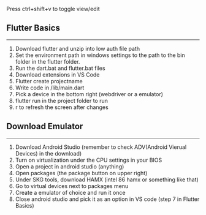 Press ctrl+shift+v to toggle view/edit

**Flutter Basics**
---
---
1. Download flutter and unzip into low auth file path
2. Set the environment path in windows settings to the path to the bin folder in the flutter folder. 
3. Run the dart.bat and flutter.bat files
4. Download extensions in VS Code
5. Flutter create projectname 
6. Write code in /lib/main.dart
7. Pick a device in the bottom right (webdriver or a emulator)
8. flutter run in the project folder to run
9. r to refresh the screen after changes

**Download Emulator**
---
---
1. Download Android Studio (remember to check ADV(Android Vierual Devices) in the download)
2. Turn on virtualization under the CPU settings in your BIOS
3. Open a project in android studio (anything)
4. Open packages (the package button on upper right)
5. Under SKG tools, download HAMX (intel 86 hamx or something like that)
6. Go to virtual devices next to packages menu
7. Create a emulator of choice and run it once
8. Close android studio and pick it as an option in VS code (step 7 in Flutter Basics)